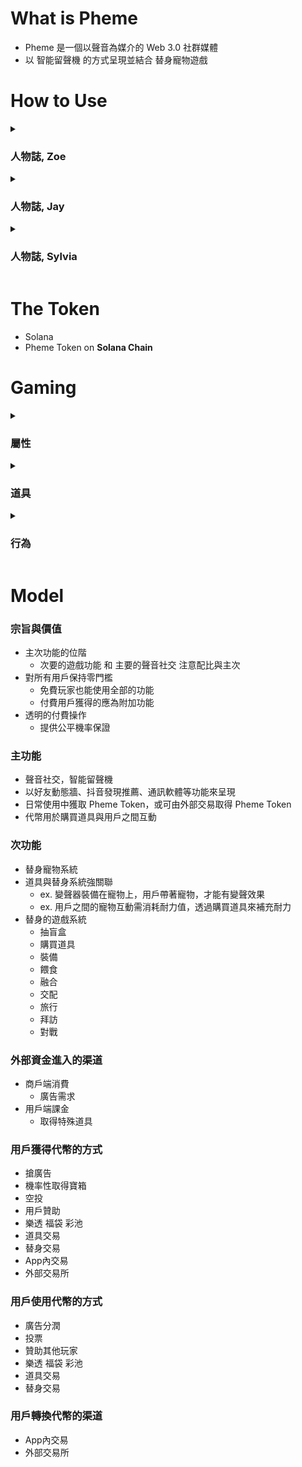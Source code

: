 # What is Pheme

* Pheme 是一個以聲音為媒介的 Web 3.0 社群媒體
* 以 智能留聲機 的方式呈現並結合 替身寵物遊戲

# How to Use

<details>
  <summary><h3>人物誌, Zoe</h3></summary>

```
女, 31 教育業

```

</details>

<details>
  <summary><h3>人物誌, Jay</h3></summary>

```
男, 27 上班族 

```

</details>

<details>
  <summary><h3>人物誌, Sylvia</h3></summary>

```
女, 23 學生

```

</details>

# The Token

* Solana
* Pheme Token on **Solana Chain**

# Gaming

<details>
  <summary><h3>屬性</h3></summary>
  
  <details>
    <summary>生理數值</summary>
    <ul>
      <li>年齡</li>
      <ul>
        <li>範圍 0day ~ ?</li>
        <li>根據日期改變</li>
      </ul>
      <li>身高</li>
      <ul>
        <li>範圍 50cm ~ ?</li>
        <li>根據吃的食物影響</li>
        <li>影響外觀</li>
      </ul> 
      <li>體重</li>
      <ul>
        <li>範圍 1000g ~ ?</li>
        <li>根據吃的食物影響</li>
        <li>影響外觀</li>
      </ul>
      <li>性別值</li>
       <ul>
        <li>範圍 1% ~ 99%</li>
        <li>根據吃的食物影響</li>
        <li>交配功能</li>
      </ul>
    </ul>
  </details>
  
  <details>
    <summary>基礎數值</summary>
    <ul>
      <li>力量</li>
      <ul>
        <li>範圍 1 ~ ?</li>
        <li>升級時改變，根據吃的食物影響，根據裝備影響</li>
        <li>其他功能的基準 (旅行、對戰)</li>
      </ul>
      <li>智力</li>
      <ul>
        <li>範圍 1 ~ ?</li>
        <li>升級時改變，根據吃的食物影響，根據裝備影響</li>
        <li>其他功能的基準 (旅行、對戰)</li>
      </ul> 
      <li>敏捷</li>
      <ul>
        <li>範圍 1 ~ ?</li>
        <li>升級時改變，根據吃的食物影響，根據裝備影響</li>
        <li>其他功能的基準 (旅行、對戰)</li>
      </ul>
      <li>幸運</li>
       <ul>
        <li>範圍 1 ~ ?</li>
        <li>升級時改變，根據吃的食物影響，根據裝備影響</li>
        <li>其他功能的基準 (旅行、對戰)</li>
      </ul>
    </ul>
  </details>
  
  <details>
    <summary>其他數值</summary>
    <ul>
      <li>稀有度</li>
      <ul>
        <li>範圍 1 ~ ?，以區間做為區隔並以顏色代表，玩家不會直接知道個體值</li>
        <li>出生的時候決定，融合時機率性改變，交配時機率性遺傳</li>
        <li>影響基礎數值</li>
      </ul>
      <li>等級</li>
      <ul>
        <li>範圍 1 ~ ?</li>
        <li>升級時改變，根據吃的食物影響，根據裝備影響</li>
        <li>其他功能的基準 (旅行、對戰)</li>
      </ul> 
      <li>交配數</li>
      <ul>
        <li>範圍 0 ~ 7</li>
        <li>交配後累加，融合後歸零</li>
      </ul>
      <li>耐力</li>
       <ul>
        <li>範圍 0 ~ 100</li>
        <li>透過吃食物補充</li>
        <li>進行其他功能 (旅行、對戰) 時消耗</li>
      </ul>
    </ul>
  </details>
</details>

<details>
  <summary><h3>道具</h3></summary>

  <details>
    <summary>影響本體的道具</summary>
    <ul>
      <li>變聲器 -> 改變輸出的聲音</li>
        <ul>
          <li>老人變聲器</li>
          <li>女孩變聲器</li>
          <li>...</li>
        </ul>
      <li>麥克風 -> 增加聲音輸入的時長</li>
        <ul>
          <li>進階麥克風 ~ 3 分鐘</li>
          <li>黃金變聲器 ~ 5 分鐘</li>
          <li>...</li>
        </ul>
      <li>大聲公 -> 廣播功能</li>
        <ul>
          <li>紅色大聲公 擴散等級 1</li>
          <li>藍色大聲公 擴散等級 2</li>
          <li>...</li>
        </ul>
    </ul>
  </details>

  <details>
    <summary>影響替身的道具</summary>
    <ul>
      <li>食物 - 補充耐力的同時可改變性別值、身高、體重</li>
      <ul>
        <li>一般飼料，性別值 +0 / 身高 +0 / 體重 +0 / 耐力 +5</li>
        <li>...</li>
      </ul>
      <li>藥品 - 增加基礎數值如力量、智力、敏捷、幸運</li>
      <ul>
        <li>力量藥水，力量 +1 / 智力 +0 / 敏捷 +0 / 幸運 +0</li>
        <li>智力藥水，力量 +0 / 智力 +1 / 敏捷 +0 / 幸運 +0</li>
        <li>敏捷藥水，力量 +0 / 智力 +0 / 敏捷 +1 / 幸運 +0</li>
        <li>幸運藥水，力量 +0 / 智力 +0 / 敏捷 +0 / 幸運 +1</li>
        <li>...</li>
      </ul>
    </ul>
  </details>
</details>

<details>
  <summary><h3>行為</h3></summary>
  
  <details>
    <summary>購買</summary>
    <ul>
      <li>盲盒</li>
      <li>道具</li>
      <li>食物</li>
    </ul>
  </details>
  
  <details>
    <summary>使用</summary>
    <ul>
      <li>裝備</li>
      <li>喂吃</li>
    </ul>
  </details>

  <details>
    <summary>融合</summary>
    <ul>
      <li>隨機新寵物</li>
      <li>機率性提升稀有度</li>
    </ul>
  </details>

  <details>
    <summary>交配</summary>
    <ul>
      <li>等級年齡歸零</li>
      <li>繼承外觀</li>
      <li>稀有度參考雙親</li>
      <li>性別值 > 80 配上 性別值 < 20 的雙方進行配對</li>
      <li>生下兩顆蛋，兩邊各一顆</li>
    </ul>
  </details>

  <details>
    <summary>旅行</summary>
    <ul>
      <li>提升經驗值</li>
      <li>消耗耐力</li>
      <ul>
        <li>拜訪</li>
        <li>對戰</li>
        <li>伴手禮</li>
        <li>寶箱</li>
      </ul>
    </ul>
  </details>
</details>

# Model

### 宗旨與價值

* 主次功能的位階
    * 次要的遊戲功能 和 主要的聲音社交 注意配比與主次
* 對所有用戶保持零門檻
    * 免費玩家也能使用全部的功能
    * 付費用戶獲得的應為附加功能
* 透明的付費操作
    * 提供公平機率保證

### 主功能

* 聲音社交，智能留聲機
* 以好友動態牆、抖音發現推薦、通訊軟體等功能來呈現
* 日常使用中獲取 Pheme Token，或可由外部交易取得 Pheme Token
* 代幣用於購買道具與用戶之間互動

### 次功能

* 替身寵物系統
* 道具與替身系統強關聯
    * ex. 變聲器裝備在寵物上，用戶帶著寵物，才能有變聲效果
    * ex. 用戶之間的寵物互動需消耗耐力值，透過購買道具來補充耐力
* 替身的遊戲系統
    * 抽盲盒
    * 購買道具
    * 裝備
    * 餵食
    * 融合
    * 交配
    * 旅行
    * 拜訪
    * 對戰

### 外部資金進入的渠道

* 商戶端消費
    * 廣告需求
* 用戶端課金
    * 取得特殊道具

### 用戶獲得代幣的方式

* 搶廣告
* 機率性取得寶箱
* 空投
* 用戶贊助
* 樂透 福袋 彩池
* 道具交易
* 替身交易
* App內交易
* 外部交易所

### 用戶使用代幣的方式

* 廣告分潤
* 投票
* 贊助其他玩家
* 樂透 福袋 彩池
* 道具交易
* 替身交易

### 用戶轉換代幣的渠道

* App內交易
* 外部交易所
